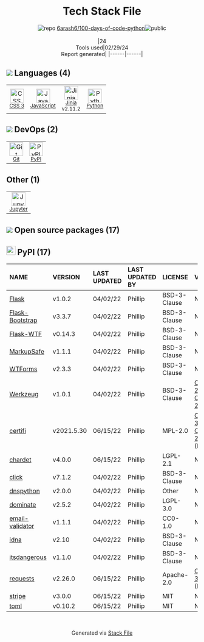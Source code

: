 <!--
&lt;--- Readme.md Snippet without images Start ---&gt;
## Tech Stack
6arash6/100-days-of-code-python is built on the following main stack:

- [JavaScript](https://developer.mozilla.org/en-US/docs/Web/JavaScript) – Languages
- [Jinja](https://palletsprojects.com/p/jinja/) – Templating Languages & Extensions
- [Python](https://www.python.org) – Languages
- [Jupyter](http://jupyter.org) – Data Science Notebooks

Full tech stack [here](/techstack.md)

&lt;--- Readme.md Snippet without images End ---&gt;

&lt;--- Readme.md Snippet with images Start ---&gt;
## Tech Stack
6arash6/100-days-of-code-python is built on the following main stack:

- <img width='25' height='25' src='https://img.stackshare.io/service/1209/javascript.jpeg' alt='JavaScript'/> [JavaScript](https://developer.mozilla.org/en-US/docs/Web/JavaScript) – Languages
- <img width='25' height='25' src='https://img.stackshare.io/service/2303/New_Project__20_.png' alt='Jinja'/> [Jinja](https://palletsprojects.com/p/jinja/) – Templating Languages & Extensions
- <img width='25' height='25' src='https://img.stackshare.io/service/993/pUBY5pVj.png' alt='Python'/> [Python](https://www.python.org) – Languages
- <img width='25' height='25' src='https://img.stackshare.io/service/4190/fGBUdNf__400x400.jpg' alt='Jupyter'/> [Jupyter](http://jupyter.org) – Data Science Notebooks

Full tech stack [here](/techstack.md)

&lt;--- Readme.md Snippet with images End ---&gt;
-->
<div align="center">

# Tech Stack File
![](https://img.stackshare.io/repo.svg "repo") [6arash6/100-days-of-code-python](https://github.com/6arash6/100-days-of-code-python)![](https://img.stackshare.io/public_badge.svg "public")
<br/><br/>
|24<br/>Tools used|02/29/24 <br/>Report generated|
|------|------|
</div>

## <img src='https://img.stackshare.io/languages.svg'/> Languages (4)
<table><tr>
  <td align='center'>
  <img width='36' height='36' src='https://img.stackshare.io/service/6727/css.png' alt='CSS 3'>
  <br>
  <sub><a href="https://developer.mozilla.org/en-US/docs/Web/CSS/CSS3">CSS 3</a></sub>
  <br>
  <sub></sub>
</td>

<td align='center'>
  <img width='36' height='36' src='https://img.stackshare.io/service/1209/javascript.jpeg' alt='JavaScript'>
  <br>
  <sub><a href="https://developer.mozilla.org/en-US/docs/Web/JavaScript">JavaScript</a></sub>
  <br>
  <sub></sub>
</td>

<td align='center'>
  <img width='36' height='36' src='https://img.stackshare.io/service/2303/New_Project__20_.png' alt='Jinja'>
  <br>
  <sub><a href="https://palletsprojects.com/p/jinja/">Jinja</a></sub>
  <br>
  <sub>v2.11.2</sub>
</td>

<td align='center'>
  <img width='36' height='36' src='https://img.stackshare.io/service/993/pUBY5pVj.png' alt='Python'>
  <br>
  <sub><a href="https://www.python.org">Python</a></sub>
  <br>
  <sub></sub>
</td>

</tr>
</table>

## <img src='https://img.stackshare.io/devops.svg'/> DevOps (2)
<table><tr>
  <td align='center'>
  <img width='36' height='36' src='https://img.stackshare.io/service/1046/git.png' alt='Git'>
  <br>
  <sub><a href="http://git-scm.com/">Git</a></sub>
  <br>
  <sub></sub>
</td>

<td align='center'>
  <img width='36' height='36' src='https://img.stackshare.io/service/12572/-RIWgodF_400x400.jpg' alt='PyPI'>
  <br>
  <sub><a href="https://pypi.org/">PyPI</a></sub>
  <br>
  <sub></sub>
</td>

</tr>
</table>

## Other (1)
<table><tr>
  <td align='center'>
  <img width='36' height='36' src='https://img.stackshare.io/service/4190/fGBUdNf__400x400.jpg' alt='Jupyter'>
  <br>
  <sub><a href="http://jupyter.org">Jupyter</a></sub>
  <br>
  <sub></sub>
</td>

</tr>
</table>


## <img src='https://img.stackshare.io/group.svg' /> Open source packages (17)</h2>

## <img width='24' height='24' src='https://img.stackshare.io/service/12572/-RIWgodF_400x400.jpg'/> PyPI (17)

|NAME|VERSION|LAST UPDATED|LAST UPDATED BY|LICENSE|VULNERABILITIES|
|:------|:------|:------|:------|:------|:------|
|[Flask](https://pypi.org/project/Flask)|v1.0.2|04/02/22|Phillip |BSD-3-Clause|N/A|
|[Flask-Bootstrap](https://pypi.org/project/Flask-Bootstrap)|v3.3.7|04/02/22|Phillip |BSD-3-Clause|N/A|
|[Flask-WTF](https://pypi.org/project/Flask-WTF)|v0.14.3|04/02/22|Phillip |BSD-3-Clause|N/A|
|[MarkupSafe](https://pypi.org/project/MarkupSafe)|v1.1.1|04/02/22|Phillip |BSD-3-Clause|N/A|
|[WTForms](https://pypi.org/project/WTForms)|v2.3.3|04/02/22|Phillip |BSD-3-Clause|N/A|
|[Werkzeug](https://pypi.org/project/Werkzeug)|v1.0.1|04/02/22|Phillip |BSD-3-Clause|[CVE-2023-25577](https://github.com/advisories/GHSA-xg9f-g7g7-2323) (High)<br/>[CVE-2023-23934](https://github.com/advisories/GHSA-px8h-6qxv-m22q) (Low)|
|[certifi](https://pypi.org/project/certifi)|v2021.5.30|06/15/22|Phillip |MPL-2.0|[CVE-2023-37920](https://github.com/advisories/GHSA-xqr8-7jwr-rhp7) (High)<br/>[CVE-2022-23491](https://github.com/advisories/GHSA-43fp-rhv2-5gv8) (Moderate)|
|[chardet](https://pypi.org/project/chardet)|v4.0.0|06/15/22|Phillip |LGPL-2.1|N/A|
|[click](https://pypi.org/project/click)|v7.1.2|04/02/22|Phillip |BSD-3-Clause|N/A|
|[dnspython](https://pypi.org/project/dnspython)|v2.0.0|04/02/22|Phillip |Other|N/A|
|[dominate](https://pypi.org/project/dominate)|v2.5.2|04/02/22|Phillip |LGPL-3.0|N/A|
|[email-validator](https://pypi.org/project/email-validator)|v1.1.1|04/02/22|Phillip |CC0-1.0|N/A|
|[idna](https://pypi.org/project/idna)|v2.10|04/02/22|Phillip |BSD-3-Clause|N/A|
|[itsdangerous](https://pypi.org/project/itsdangerous)|v1.1.0|04/02/22|Phillip |BSD-3-Clause|N/A|
|[requests](https://pypi.org/project/requests)|v2.26.0|06/15/22|Phillip |Apache-2.0|[CVE-2023-32681](https://github.com/advisories/GHSA-j8r2-6x86-q33q) (Moderate)|
|[stripe](https://pypi.org/project/stripe)|v3.0.0|06/15/22|Phillip |MIT|N/A|
|[toml](https://pypi.org/project/toml)|v0.10.2|06/15/22|Phillip |MIT|N/A|

<br/>
<div align='center'>

Generated via [Stack File](https://github.com/marketplace/stack-file)
